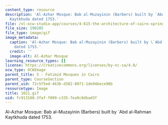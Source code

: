 ```yaml
---
content_type: resource
description: 'Al-Azhar Mosque: Bab al-Muzayinin (Barbers) built by `Abd al-Rahman
  Kaytkhuda dated 1753.'
file: /ol-ocw-studio-app/courses/4-615-the-architecture-of-cairo-spring-2002/fc9131083faff099c3357ea9c8dbad3f_1021.gif
file_size: 198285
file_type: image/gif
image_metadata:
  caption: 'Al-Azhar Mosque: Bab al-Muzayinin (Barbers) built by \`Abd al-Rahman Kaytkhuda
    dated 1753.'
  credit: ''
  image-alt: Al-Azhar Mosque
learning_resource_types: []
license: https://creativecommons.org/licenses/by-nc-sa/4.0/
ocw_type: OCWImage
parent_title: 5 - Fatimid Mosques in Cairo
parent_type: CourseSection
parent_uid: 72c5f5ed-463b-d382-8971-1de94bece98b
resourcetype: Image
title: 1021.gif
uid: fc913108-3faf-f099-c335-7ea9c8dbad3f
---
```

Al-Azhar Mosque: Bab al-Muzayinin (Barbers) built by `Abd al-Rahman Kaytkhuda dated 1753.